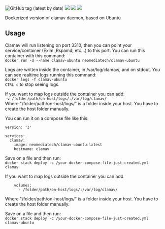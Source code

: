 <!-- [![](https://images.microbadger.com/badges/version/neomediatech/clamav-ubuntu.svg)](https://microbadger.com/images/neomediatech/clamav-ubuntu "Get your own version badge on microbadger.com") -->
![GitHub tag (latest by date)](https://img.shields.io/github/tag-date/neomediatech/clamav-docker-ubuntu.svg?color=%234CC71F&label=version)
[![](https://images.microbadger.com/badges/image/neomediatech/clamav-ubuntu.svg)](https://microbadger.com/images/neomediatech/clamav-ubuntu)
![](https://img.shields.io/github/last-commit/Neomediatech/clamav-docker-ubuntu.svg?style=plastic)
![](https://img.shields.io/github/repo-size/Neomediatech/clamav-docker-ubuntu.svg?style=plastic)

Dockerized version of clamav daemon, based on Ubuntu

## Usage
Clamav will run listening on port 3310, then you can point your service/container (Exim ,Rspamd, etc...) to this port.
You can run this container with this command:  
`docker run -d --name clamav-ubuntu neomediatech/clamav-ubuntu`  

Logs are written inside the container, in /var/log/clamav/, and on stdout. You can see realtime logs running this command:  
`docker logs -f clamav-ubuntu`  
`CTRL c` to stop seeing logs.  

If you want to map logs outside the container you can add:  
`-v /folder/path/on-host/logs/:/var/log/clamav/`  
Where "/folder/path/on-host/logs/" is a folder inside your host. You have to create the host folder manually.  

You can run it on a compose file like this:  

```
version: '3'  

services:  
  clamav:  
    image: neomediatech/clamav-ubuntu:latest  
    hostname: clamav  
```
Save on a file and then run:  
`docker stack deploy -c /your-docker-compose-file-just-created.yml clamav`

If you want to map logs outside the container you can add:  
```
    volumes:
      - /folder/path/on-host/logs/:/var/log/clamav/
```
Where "/folder/path/on-host/logs/" is a folder inside your host. You have to create the host folder manually.

Save on a file and then run:  
`docker stack deploy -c /your-docker-compose-file-just-created.yml clamav-ubuntu`  
